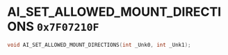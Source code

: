 # AI_SET_ALLOWED_MOUNT_DIRECTIONS `0x7F07210F`

```cpp
void AI_SET_ALLOWED_MOUNT_DIRECTIONS(int _Unk0, int _Unk1);
```